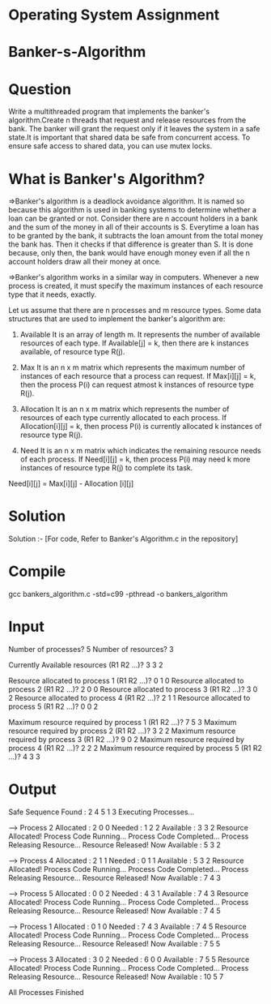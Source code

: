 # Operating System Assignment

# Banker-s-Algorithm

# Question

Write a multithreaded program that implements the banker's algorithm.Create n threads that request and release resources from the bank.
The banker will grant the request only if it leaves the system in a safe state.It is important that shared data be safe from concurrent access.
To ensure safe access to shared data, you can use mutex locks.


# What is Banker's Algorithm?

=>Banker's algorithm is a deadlock avoidance algorithm.
  It is named so because this algorithm is used in banking systems to determine whether a loan can be granted or not.
  Consider there are n account holders in a bank and the sum of the money in all of their accounts is S.
  Everytime a loan has to be granted by the bank, it subtracts the loan amount from the total money the bank has. 
  Then it checks if that difference is greater than S.
  It is done because, only then, the bank would have enough money even if all the n account holders draw all their money at once.

=>Banker's algorithm works in a similar way in computers.
  Whenever a new process is created, it must specify the maximum instances of each resource type that it needs, exactly.

Let us assume that there are n processes and m resource types. 
Some data structures that are used to implement the banker's algorithm are:

1. Available
It is an array of length m. It represents the number of available resources of each type. If Available[j] = k, then there are k instances available, of resource type R(j).

2. Max
It is an n x m matrix which represents the maximum number of instances of each resource that a process can request. If Max[i][j] = k, then the process P(i) can request atmost k instances of resource type R(j).

3. Allocation
It is an n x m matrix which represents the number of resources of each type currently allocated to each process. If Allocation[i][j] = k, then process P(i) is currently allocated k instances of resource type R(j).

4. Need
It is an n x m matrix which indicates the remaining resource needs of each process. If Need[i][j] = k, then process P(i) may need k more instances of resource type R(j) to complete its task.

Need[i][j] = Max[i][j] - Allocation [i][j]



# Solution

Solution :- [For code, Refer to Banker's Algorithm.c in the repository]

# Compile
gcc bankers_algorithm.c -std=c99 -pthread -o bankers_algorithm


# Input

Number of processes? 5
Number of resources? 3

Currently Available resources (R1 R2 ...)? 3 3 2

Resource allocated to process 1 (R1 R2 ...)? 0 1 0
Resource allocated to process 2 (R1 R2 ...)? 2 0 0
Resource allocated to process 3 (R1 R2 ...)? 3 0 2
Resource allocated to process 4 (R1 R2 ...)? 2 1 1
Resource allocated to process 5 (R1 R2 ...)? 0 0 2

Maximum resource required by process 1 (R1 R2 ...)? 7 5 3
Maximum resource required by process 2 (R1 R2 ...)? 3 2 2
Maximum resource required by process 3 (R1 R2 ...)? 9 0 2
Maximum resource required by process 4 (R1 R2 ...)? 2 2 2
Maximum resource required by process 5 (R1 R2 ...)? 4 3 3


# Output

Safe Sequence Found : 2  4  5  1  3
Executing Processes...

--> Process 2
	Allocated :   2  0  0
	Needed    :   1  2  2
	Available :   3  3  2
	Resource Allocated!
	Process Code Running...
	Process Code Completed...
	Process Releasing Resource...
	Resource Released!
	Now Available :   5  3  2


--> Process 4
	Allocated :   2  1  1
	Needed    :   0  1  1
	Available :   5  3  2
	Resource Allocated!
	Process Code Running...
	Process Code Completed...
	Process Releasing Resource...
	Resource Released!
	Now Available :   7  4  3


--> Process 5
	Allocated :   0  0  2
	Needed    :   4  3  1
	Available :   7  4  3
	Resource Allocated!
	Process Code Running...
	Process Code Completed...
	Process Releasing Resource...
	Resource Released!
	Now Available :   7  4  5


--> Process 1
	Allocated :   0  1  0
	Needed    :   7  4  3
	Available :   7  4  5
	Resource Allocated!
	Process Code Running...
	Process Code Completed...
	Process Releasing Resource...
	Resource Released!
	Now Available :   7  5  5


--> Process 3
	Allocated :   3  0  2
	Needed    :   6  0  0
	Available :   7  5  5
	Resource Allocated!
	Process Code Running...
	Process Code Completed...
	Process Releasing Resource...
	Resource Released!
	Now Available :  10  5  7


All Processes Finished
